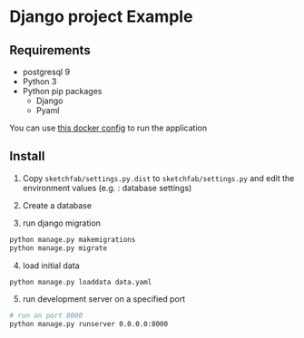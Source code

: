 Django project Example
======================

Requirements
------------

* postgresql 9
* Python 3
* Python pip packages
  * Django
  * Pyaml

You can use [this docker config](https://github.com/csanquer/django-docker) to run the application

Install
-----

1. Copy `sketchfab/settings.py.dist` to `sketchfab/settings.py` and edit the environment values (e.g. : database settings)

2. Create a database

3. run django migration

```sh
python manage.py makemigrations
python manage.py migrate
```

4. load initial data

```sh
python manage.py loaddata data.yaml
```

5. run development server on a specified port

```sh
# run on port 8000
python manage.py runserver 0.0.0.0:8000
```
